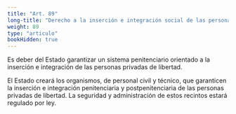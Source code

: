 ```yaml
---
title: "Art. 89"
long-title: "Derecho a la inserción e integración social de las personas privadas de libertad"
weight: 89
type: "articulo"
bookHidden: true
---
```

Es deber del Estado garantizar un sistema penitenciario orientado a la inserción e integración de las personas privadas de libertad.

El Estado creará los organismos, de personal civil y técnico, que garanticen la inserción e integración penitenciaria y postpenitenciaria de las personas privadas de libertad. La seguridad y administración de estos recintos estará regulado por ley.
 